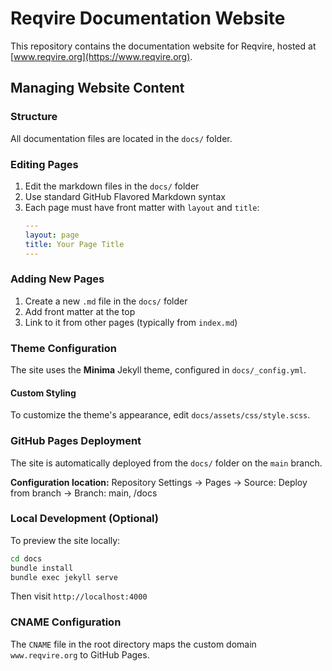 # Reqvire Documentation Website

This repository contains the documentation website for Reqvire, hosted at [www.reqvire.org](https://www.reqvire.org).

## Managing Website Content

### Structure

All documentation files are located in the `docs/` folder.

### Editing Pages

1. Edit the markdown files in the `docs/` folder
2. Use standard GitHub Flavored Markdown syntax
3. Each page must have front matter with `layout` and `title`:
   ```yaml
   ---
   layout: page
   title: Your Page Title
   ---
   ```

### Adding New Pages

1. Create a new `.md` file in the `docs/` folder
2. Add front matter at the top
3. Link to it from other pages (typically from `index.md`)

### Theme Configuration

The site uses the **Minima** Jekyll theme, configured in `docs/_config.yml`.

#### Custom Styling

To customize the theme's appearance, edit `docs/assets/css/style.scss`.

### GitHub Pages Deployment

The site is automatically deployed from the `docs/` folder on the `main` branch.

**Configuration location:** Repository Settings → Pages → Source: Deploy from branch → Branch: main, /docs

### Local Development (Optional)

To preview the site locally:

```bash
cd docs
bundle install
bundle exec jekyll serve
```

Then visit `http://localhost:4000`

### CNAME Configuration

The `CNAME` file in the root directory maps the custom domain `www.reqvire.org` to GitHub Pages.
